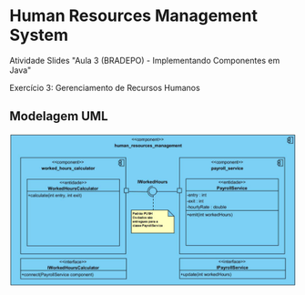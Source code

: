 # Human Resources Management System

Atividade Slides "Aula 3 (BRADEPO) - Implementando Componentes em Java"

Exercício 3: Gerenciamento de Recursos Humanos

## Modelagem UML

![human_resources_management_system_uml_modeling](human_resources_management_system_uml_modeling.png)
